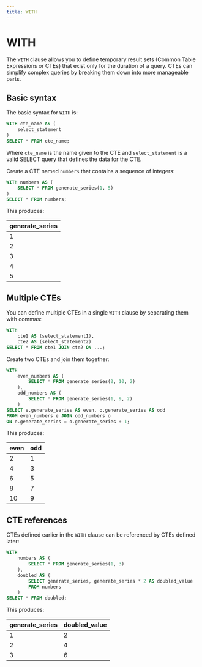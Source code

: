 ```yaml
---
title: WITH
---
```


# WITH

The `WITH` clause allows you to define temporary result sets (Common Table Expressions or CTEs) that exist only for the duration of a query. CTEs can simplify complex queries by breaking them down into more manageable parts.

## Basic syntax

The basic syntax for `WITH` is:

```sql
WITH cte_name AS (
    select_statement
)
SELECT * FROM cte_name;
```

Where `cte_name` is the name given to the CTE and `select_statement` is a valid SELECT query that defines the data for the CTE.

Create a CTE named `numbers` that contains a sequence of integers:

```sql
WITH numbers AS (
    SELECT * FROM generate_series(1, 5)
)
SELECT * FROM numbers;
```

This produces:

| generate_series |
|-----------------|
| 1               |
| 2               |
| 3               |
| 4               |
| 5               |

## Multiple CTEs

You can define multiple CTEs in a single `WITH` clause by separating them with commas:

```sql
WITH 
    cte1 AS (select_statement1),
    cte2 AS (select_statement2)
SELECT * FROM cte1 JOIN cte2 ON ...;
```

Create two CTEs and join them together:

```sql
WITH 
    even_numbers AS (
        SELECT * FROM generate_series(2, 10, 2)
    ),
    odd_numbers AS (
        SELECT * FROM generate_series(1, 9, 2)
    )
SELECT e.generate_series AS even, o.generate_series AS odd
FROM even_numbers e JOIN odd_numbers o
ON e.generate_series = o.generate_series + 1;
```

This produces:

| even | odd |
|------|-----|
| 2    | 1   |
| 4    | 3   |
| 6    | 5   |
| 8    | 7   |
| 10   | 9   |

## CTE references

CTEs defined earlier in the `WITH` clause can be referenced by CTEs defined later:

```sql
WITH 
    numbers AS (
        SELECT * FROM generate_series(1, 3)
    ),
    doubled AS (
        SELECT generate_series, generate_series * 2 AS doubled_value
        FROM numbers
    )
SELECT * FROM doubled;
```

This produces:

| generate_series | doubled_value |
|-----------------|---------------|
| 1               | 2             |
| 2               | 4             |
| 3               | 6             |
